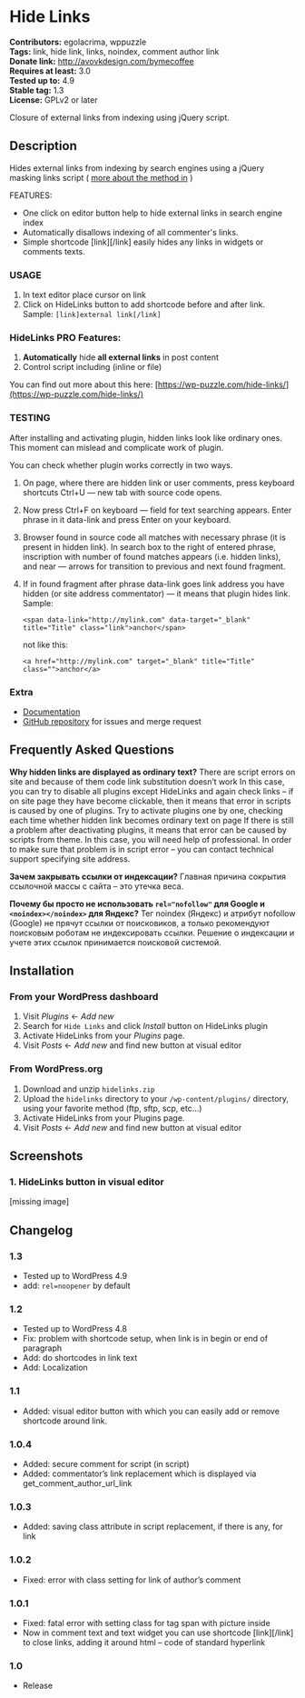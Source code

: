 # Hide Links 
**Contributors:** egolacrima, wppuzzle  
**Tags:** link, hide link, links, noindex, comment author link  
**Donate link:** http://avovkdesign.com/bymecoffee  
**Requires at least:** 3.0  
**Tested up to:** 4.9  
**Stable tag:** 1.3  
**License:** GPLv2 or later   

Closure of external links from indexing using jQuery script.


## Description 

Hides external links from indexing by search engines using a jQuery masking links script ( [more about the method in](http://avovkdesign.com/kak-spryatat-ssylku-ot-indeksacii.html) )

FEATURES:
* One click on editor button help to hide external links in search engine index
* Automatically disallows indexing of all commenter's links.
* Simple shortcode [link][/link] easily hides any links in widgets or comments texts.


### USAGE 

1. In text editor place cursor on link
1. Click on HideLinks button to add shortcode before and after link. Sample: `[link]external link[/link]`


### HideLinks PRO Features: 

1. **Automatically** hide **all external links** in post content
2. Control script including (inline or file)

You can find out more about this here: [https://wp-puzzle.com/hide-links/](https://wp-puzzle.com/hide-links/)


### TESTING 

After installing and activating plugin, hidden links look like ordinary ones. This moment can mislead and complicate work of plugin.

You can check whether plugin works correctly in two ways.

1. On page, where there are hidden link or user comments, press keyboard shortcuts Ctrl+U — new tab with source code opens.
1. Now press Ctrl+F on keyboard — field for text searching appears. Enter phrase in it data-link and press Enter on your keyboard.
1. Browser found in source code all matches with necessary phrase (it is present in hidden link). In search box to the right of entered phrase, inscription with number of found matches appears (i.e. hidden links), and near — arrows for transition to previous and next found fragment.
1. If in found fragment after phrase data-link goes link address you have hidden (or site address commentator) — it means that plugin hides link. Sample: 
	
	`<span data-link="http://mylink.com" data-target="_blank" title="Title" class="link">anchor</span>` 
	
	not like this: 
	
	```<a href="http://mylink.com" target="_blank" title="Title" class="">anchor</a>```


### Extra 

* [Documentation](https://wp-puzzle.com/docs/ru/hide-links)
* [GitHub repository](https://github.com/wppuzzle/hidelinks) for issues and merge request


## Frequently Asked Questions 

**Why hidden links are displayed as ordinary text?**
There are script errors on site and because of them code link substitution doesn’t work
In this case, you can try to disable all plugins except HideLinks and again check links – if on site page they have become clickable, then it means that error in scripts is caused by one of plugins. Try to activate plugins one by one, checking each time whether hidden link becomes ordinary text on page
If there is still a problem after deactivating plugins, it means that error can be caused by scripts from theme. In this case, you will need help of professional. In order to make sure that problem is in script error – you can contact technical support specifying site address.

**Зачем закрывать ссылки от индексации?**
Главная причина сокрытия ссылочной массы с сайта – это утечка веса.

**Почему бы просто не использовать `rel="nofollow"` для Google и `<noindex></noindex>` для Яндекс?**
Тег noindex (Яндекс) и атрибут nofollow (Google) не прячут ссылки от поисковиков, а только рекомендуют поисковым роботам не индексировать ссылки. Решение о индексации и учете этих ссылок принимается поисковой системой.


## Installation 

### From your WordPress dashboard 

1. Visit *Plugins* &larr; *Add new*
1. Search for `Hide Links` and click *Install* button on HideLinks plugin
1. Activate HideLinks from your *Plugins* page.
1. Visit *Posts* &larr; *Add new* and find new button at visual editor

### From WordPress.org 

1. Download and unzip `hidelinks.zip`
1. Upload the `hidelinks` directory to your `/wp-content/plugins/` directory, using your favorite method (ftp, sftp, scp, etc…)
1. Activate HideLinks from your Plugins page.
1. Visit *Posts* &larr; *Add new* and find new button at visual editor


## Screenshots 

### 1. HideLinks button in visual editor
[missing image]


## Changelog 

### 1.3
* Tested up to WordPress 4.9
* add: `rel=noopener` by default

### 1.2 
* Tested up to WordPress 4.8
* Fix: problem with shortcode setup, when link is in begin or end of paragraph
* Add: do shortcodes in link text
* Add: Localization

### 1.1 
* Added: visual editor button with which you can easily add or remove shortcode around link.

### 1.0.4 
* Added: secure comment for script (in script)
* Added: commentator’s link replacement  which is displayed via get_comment_author_url_link

### 1.0.3 
* Added: saving class attribute in script replacement, if there is any, for link

### 1.0.2 
* Fixed: error with class setting for link of author’s comment

### 1.0.1 
* Fixed: fatal error with setting class for tag span with picture inside
* Now in comment text and text widget you can use shortcode [link][/link] to close links, adding it around html – code of standard hyperlink

### 1.0 
* Release
